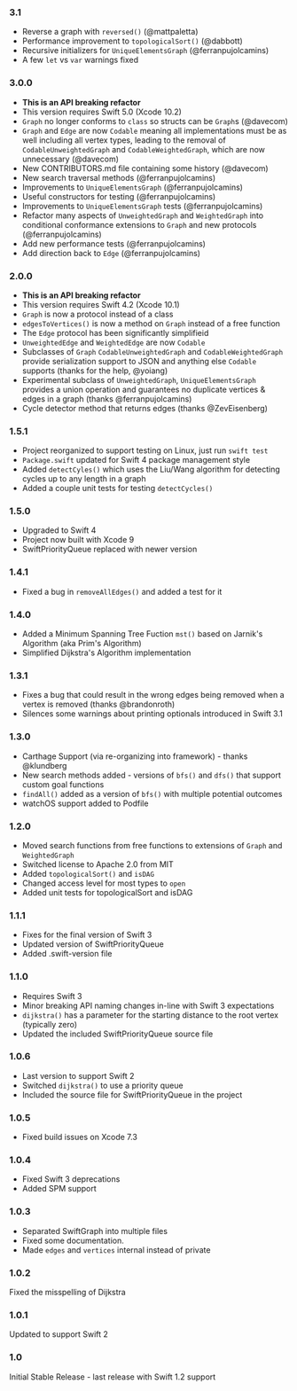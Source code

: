 ### 3.1
- Reverse a graph with `reversed()` (@mattpaletta)
- Performance improvement to `topologicalSort()` (@dabbott)
- Recursive initializers for `UniqueElementsGraph` (@ferranpujolcamins) 
- A few `let` vs `var` warnings fixed

### 3.0.0
- **This is an API breaking refactor**
- This version requires Swift 5.0 (Xcode 10.2)
- `Graph` no longer conforms to `class` so structs can be `Graph`s (@davecom)
- `Graph` and `Edge` are now `Codable` meaning all implementations must be as well including all vertex types, leading to the removal of `CodableUnweightedGraph` and `CodableWeightedGraph`, which are now unnecessary (@davecom)
- New CONTRIBUTORS.md file containing some history (@davecom)
- New search traversal methods (@ferranpujolcamins)
- Improvements to `UniqueElementsGraph` (@ferranpujolcamins)
- Useful constructors for testing (@ferranpujolcamins)
- Improvements to `UniqueElementsGraph` tests (@ferranpujolcamins)
- Refactor many aspects of `UnweightedGraph` and `WeightedGraph` into conditional conformance extensions to `Graph` and new protocols (@ferranpujolcamins)
- Add new performance tests (@ferranpujolcamins)
- Add direction back to `Edge` (@ferranpujolcamins)

### 2.0.0
- **This is an API breaking refactor**
- This version requires Swift 4.2 (Xcode 10.1)
- `Graph` is now a protocol instead of a class
- `edgesToVertices()` is now a method on `Graph` instead of a free function
- The `Edge` protocol has been significantly simplifieid
- `UnweightedEdge` and `WeightedEdge` are now `Codable`
- Subclasses of `Graph` `CodableUnweightedGraph` and `CodableWeightedGraph` provide serialization support to JSON and anything else `Codable` supports (thanks for the help, @yoiang)
- Experimental subclass of `UnweightedGraph`, `UniqueElementsGraph` provides a union operation and guarantees no duplicate vertices & edges in a graph (thanks @ferranpujolcamins)
- Cycle detector method that returns edges (thanks @ZevEisenberg)

### 1.5.1
- Project reorganized to support testing on Linux, just run `swift test`
- `Package.swift` updated for Swift 4 package management style
- Added `detectCyles()` which uses the Liu/Wang algorithm for detecting cycles up to any length in a graph
- Added a couple unit tests for testing `detectCycles()`

### 1.5.0
- Upgraded to Swift 4
- Project now built with Xcode 9
- SwiftPriorityQueue replaced with newer version

### 1.4.1
- Fixed a bug in `removeAllEdges()` and added a test for it

### 1.4.0
- Added a Minimum Spanning Tree Fuction `mst()` based on Jarnik's Algorithm (aka Prim's Algorithm)
- Simplified Dijkstra's Algorithm implementation

### 1.3.1
- Fixes a bug that could result in the wrong edges being removed when a vertex is removed (thanks @brandonroth)
- Silences some warnings about printing optionals introduced in Swift 3.1

### 1.3.0
- Carthage Support (via re-organizing into framework) - thanks @klundberg
- New search methods added - versions of `bfs()` and `dfs()` that support custom goal functions
- `findAll()` added as a version of `bfs()` with multiple potential outcomes 
- watchOS support added to Podfile

### 1.2.0
- Moved search functions from free functions to extensions of `Graph` and `WeightedGraph`
- Switched license to Apache 2.0 from MIT
- Added `topologicalSort()` and `isDAG`
- Changed access level for most types to `open`
- Added unit tests for topologicalSort and isDAG

### 1.1.1
- Fixes for the final version of Swift 3
- Updated version of SwiftPriorityQueue
- Added .swift-version file

### 1.1.0
- Requires Swift 3
- Minor breaking API naming changes in-line with Swift 3 expectations
- `dijkstra()` has a parameter for the starting distance to the root vertex (typically zero)
- Updated the included SwiftPriorityQueue source file

### 1.0.6
- Last version to support Swift 2
- Switched `dijkstra()` to use a priority queue
- Included the source file for SwiftPriorityQueue in the project

### 1.0.5
- Fixed build issues on Xcode 7.3

### 1.0.4
- Fixed Swift 3 deprecations
- Added SPM support

### 1.0.3
- Separated SwiftGraph into multiple files 
- Fixed some documentation.
- Made `edges` and `vertices` internal instead of private

### 1.0.2
Fixed the misspelling of Dijkstra

### 1.0.1
Updated to support Swift 2

### 1.0
Initial Stable Release - last release with Swift 1.2 support
